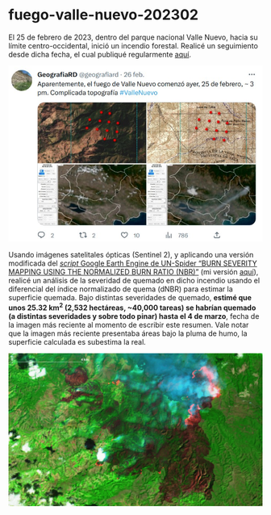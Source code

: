 # fuego-valle-nuevo-202302

El 25 de febrero de 2023, dentro del parque nacional Valle Nuevo, hacia su límite centro-occidental, inició un incendio forestal. Realicé un seguimiento desde dicha fecha, el cual publiqué regularmente [aquí](https://twitter.com/geografiard).

![](repo-captura-1.jpg)

Usando imágenes satelitales ópticas (Sentinel 2), y aplicando una versión modificada del [*script* Google Earth Engine de UN-Spider “BURN SEVERITY MAPPING USING THE NORMALIZED BURN RATIO (NBR)”](https://un-spider.org/advisory-support/recommended-practices/recommended-practice-burn-severity/burn-severity-earth-engine) (mi versión [aquí](https://code.earthengine.google.com/2aa9e527b5a9c1b5d50d9ffd4bc92747)), realicé un análisis de la severidad de quemado en dicho incendio usando el diferencial del índice normalizado de quema (dNBR) para estimar la superficie quemada. Bajo distintas severidades de quemado, **estimé que unos 25.32 km<sup>2</sup> (2,532 hectáreas, ~40,000 tareas) se habrían quemado (a distintas severidades y sobre todo pinar) hasta el 4 de marzo**, fecha de la imagen más reciente al momento de escribir este resumen. Vale notar que la imagen más reciente presentaba áreas bajo la pluma de humo, la superficie calculada es subestima la real.

![](repo-captura-2-y-3.gif)
